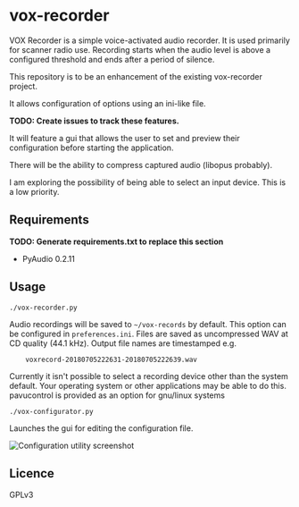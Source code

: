 # vox-recorder
VOX Recorder is a simple voice-activated audio recorder. It is used primarily for scanner radio use. Recording starts when the audio level is above a configured threshold and ends after a period of silence.

This repository is to be an enhancement of the existing vox-recorder project.

It allows configuration of options using an ini-like file.

**TODO: Create issues to track these features.**

It will feature a gui that allows the user to set and preview their configuration before starting the application.

There will be the ability to compress captured audio (libopus probably).

I am exploring the possibility of being able to select an input device. This is a low priority.


## Requirements
**TODO: Generate requirements.txt to replace this section**
- PyAudio 0.2.11

## Usage

`./vox-recorder.py`

Audio recordings will be saved to `~/vox-records` by default. This option can be configured in `preferences.ini`. Files are saved as uncompressed WAV at CD quality (44.1 kHz). Output file names are timestamped e.g.
```
    voxrecord-20180705222631-20180705222639.wav
```

Currently it isn't possible to select a recording device other than the system default.
Your operating system or other applications may be able to do this. pavucontrol is provided as an option for gnu/linux systems


`./vox-configurator.py`

Launches the gui for editing the configuration file.

![Configuration utility screenshot](https://i.imgur.com/PgzPp6b.png)

## Licence

GPLv3
